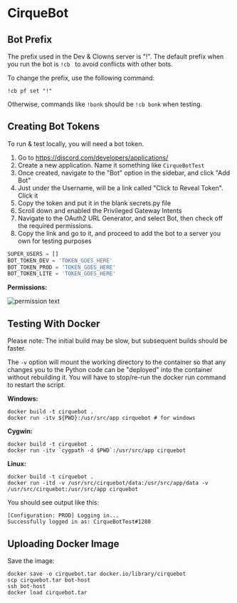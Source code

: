 CirqueBot
=========

Bot Prefix
----------

The prefix used in the Dev & Clowns server is "!". The default prefix when you run the bot is `!cb ` to avoid conflicts with other bots.

To change the prefix, use the following command:

```
!cb pf set "!"
```

Otherwise, commands like `!bonk` should be `!cb bonk` when testing.

Creating Bot Tokens
-------------------

To run & test locally, you will need a bot token.

1. Go to https://discord.com/developers/applications/
2. Create a new application. Name it something like `CirqueBotTest`
3. Once created, navigate to the "Bot" option in the sidebar, and click "Add Bot"
4. Just under the Username, will be a link called "Click to Reveal Token". Click it
5. Copy the token and put it in the blank secrets.py file
6. Scroll down and enabled the Privileged Gateway Intents
7. Navigate to the OAuth2 URL Generator, and select Bot, then check off the required permissions.
8. Copy the link and go to it, and proceed to add the bot to a server you own for testing purposes

```python
SUPER_USERS = []
BOT_TOKEN_DEV = 'TOKEN_GOES_HERE'
BOT_TOKEN_PROD = 'TOKEN_GOES_HERE'
BOT_TOKEN_LITE = 'TOKEN_GOES_HERE'
```

**Permissions:**

![permission text](https://cdn.discordapp.com/attachments/912081109028839424/912380005475029063/unknown.png)

Testing With Docker
-------------------

Please note: The initial build may be slow, but subsequent builds should be faster.

The `-v` option will mount the working directory to the container so that any changes you to the Python code can be "deployed" into the container without rebuilding it. You will have to stop/re-run the docker run command to restart the script.

**Windows:**

```
docker build -t cirquebot .
docker run -itv ${PWD}:/usr/src/app cirquebot # for windows
```

**Cygwin:**

```
docker build -t cirquebot .
docker run -itv `cygpath -d $PWD`:/usr/src/app cirquebot
```

**Linux:**

```
docker build -t cirquebot .
docker run -itd -v /usr/src/cirquebot/data:/usr/src/app/data -v /usr/src/cirquebot:/usr/src/app cirquebot
```

You should see output like this:

```
[Configuration: PROD] Logging in...
Successfully logged in as: CirqueBotTest#1280
```

Uploading Docker Image
----------------------

Save the image:

```
docker save -o cirquebot.tar docker.io/library/cirquebot
scp cirquebot.tar bot-host
ssh bot-host
docker load cirquebot.tar
```
